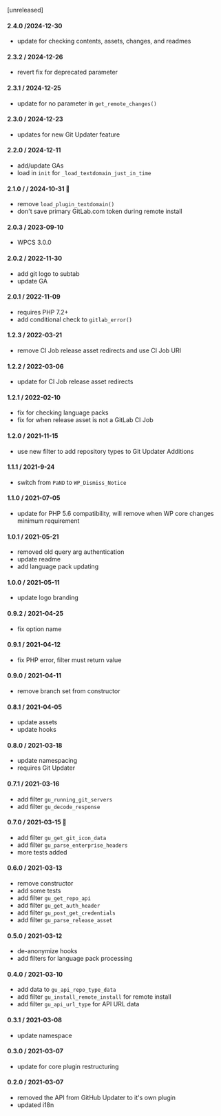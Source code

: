 [unreleased]

#### 2.4.0 /2024-12-30
* update for checking contents, assets, changes, and readmes

#### 2.3.2 / 2024-12-26
* revert fix for deprecated parameter

#### 2.3.1 / 2024-12-25
* update for no parameter in `get_remote_changes()`

#### 2.3.0 / 2024-12-23
* updates for new Git Updater feature

#### 2.2.0 / 2024-12-11
* add/update GAs
* load in `init` for `_load_textdomain_just_in_time`

#### 2.1.0 / / 2024-10-31 🎃
* remove `load_plugin_textdomain()`
* don't save primary GitLab.com token during remote install

#### 2.0.3 / 2023-09-10
* WPCS 3.0.0

#### 2.0.2 / 2022-11-30
* add git logo to subtab
* update GA

#### 2.0.1 / 2022-11-09
* requires PHP 7.2+
* add conditional check to `gitlab_error()`

#### 1.2.3 / 2022-03-21
* remove CI Job release asset redirects and use CI Job URI

#### 1.2.2 / 2022-03-06
* update for CI Job release asset redirects

#### 1.2.1 / 2022-02-10
* fix for checking language packs
* fix for when release asset is not a GitLab CI Job

#### 1.2.0 / 2021-11-15
* use new filter to add repository types to Git Updater Additions

#### 1.1.1 / 2021-9-24
* switch from `PaND` to `WP_Dismiss_Notice`

#### 1.1.0 / 2021-07-05
* update for PHP 5.6 compatibility, will remove when WP core changes minimum requirement

#### 1.0.1 / 2021-05-21
* removed old query arg authentication
* update readme
* add language pack updating

#### 1.0.0 / 2021-05-11
* update logo branding

#### 0.9.2 / 2021-04-25
* fix option name

#### 0.9.1 / 2021-04-12
* fix PHP error, filter must return value

#### 0.9.0 / 2021-04-11
* remove branch set from constructor

#### 0.8.1 / 2021-04-05
* update assets
* update hooks

#### 0.8.0 / 2021-03-18
* update namespacing
* requires Git Updater

#### 0.7.1 / 2021-03-16
* add filter `gu_running_git_servers`
* add filter `gu_decode_response`

#### 0.7.0 / 2021-03-15 🎂
* add filter `gu_get_git_icon_data`
* add filter `gu_parse_enterprise_headers`
* more tests added

#### 0.6.0 / 2021-03-13
* remove constructor
* add some tests
* add filter `gu_get_repo_api`
* add filter `gu_get_auth_header`
* add filter `gu_post_get_credentials`
* add filter `gu_parse_release_asset`

#### 0.5.0 / 2021-03-12
* de-anonymize hooks
* add filters for language pack processing

#### 0.4.0 / 2021-03-10
* add data to `gu_api_repo_type_data`
* add filter `gu_install_remote_install` for remote install
* add filter `gu_api_url_type` for API URL data

#### 0.3.1 / 2021-03-08
* update namespace

#### 0.3.0 / 2021-03-07
* update for core plugin restructuring

#### 0.2.0 / 2021-03-07
* removed the API from GitHub Updater to it's own plugin
* updated i18n
